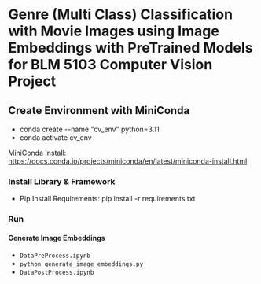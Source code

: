 # Genre (Multi Class) Classification with Movie Images using Image Embeddings with PreTrained Models for BLM 5103 Computer Vision Project

## Create Environment with MiniConda
- conda create --name "cv_env" python=3.11
- conda activate cv_env

MiniConda Install: https://docs.conda.io/projects/miniconda/en/latest/miniconda-install.html

### Install Library & Framework
- Pip Install Requirements: pip install -r requirements.txt 

### Run

#### Generate Image Embeddings
 - `DataPreProcess.ipynb`
 - `python generate_image_embeddings.py`
 - `DataPostProcess.ipynb`